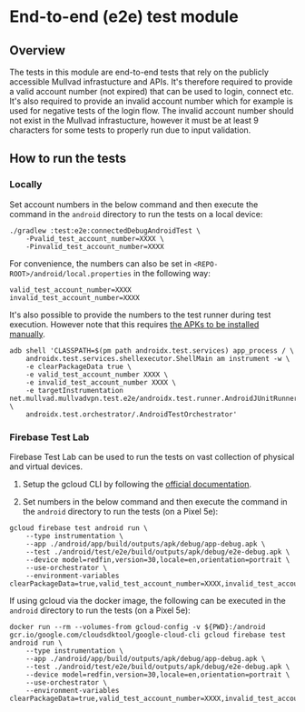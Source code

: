 # End-to-end (e2e) test module
## Overview
The tests in this module are end-to-end tests that rely on the publicly accessible Mullvad infrastucture and APIs. It's therefore required to provide a valid account number (not expired) that can be used to login, connect etc. It's also required to provide an invalid account number which for example is used for negative tests of the login flow. The invalid account number should not exist in the Mullvad infrastucture, however it must be at least 9 characters for some tests to properly run due to input validation.

## How to run the tests
### Locally
Set account numbers in the below command and then execute the command in the `android` directory to run the tests on a local device:
```
./gradlew :test:e2e:connectedDebugAndroidTest \
    -Pvalid_test_account_number=XXXX \
    -Pinvalid_test_account_number=XXXX
```

For convenience, the numbers can also be set in `<REPO-ROOT>/android/local.properties` in the following way:
```
valid_test_account_number=XXXX
invalid_test_account_number=XXXX
```

It's also possible to provide the numbers to the test runner during test execution. However note that this requires [the APKs to be installed manually](https://developer.android.com/training/testing/instrumented-tests/androidx-test-libraries/runner#architecture).
```
adb shell 'CLASSPATH=$(pm path androidx.test.services) app_process / \
    androidx.test.services.shellexecutor.ShellMain am instrument -w \
    -e clearPackageData true \
    -e valid_test_account_number XXXX \
    -e invalid_test_account_number XXXX \
    -e targetInstrumentation net.mullvad.mullvadvpn.test.e2e/androidx.test.runner.AndroidJUnitRunner \
    androidx.test.orchestrator/.AndroidTestOrchestrator'
```

### Firebase Test Lab
Firebase Test Lab can be used to run the tests on vast collection of physical and virtual devices.

1. Setup the gcloud CLI by following the [official documentation](https://firebase.google.com/docs/test-lab/android/command-line).

2. Set numbers in the below command and then execute the command in the `android` directory to run the tests (on a Pixel 5e):
```
gcloud firebase test android run \
    --type instrumentation \
    --app ./android/app/build/outputs/apk/debug/app-debug.apk \
    --test ./android/test/e2e/build/outputs/apk/debug/e2e-debug.apk \
    --device model=redfin,version=30,locale=en,orientation=portrait \
    --use-orchestrator \
    --environment-variables clearPackageData=true,valid_test_account_number=XXXX,invalid_test_account_number=XXXX
```

If using gcloud via the docker image, the following can be executed in the `android` directory to run the tests (on a Pixel 5e):
```
docker run --rm --volumes-from gcloud-config -v ${PWD}:/android gcr.io/google.com/cloudsdktool/google-cloud-cli gcloud firebase test android run \
    --type instrumentation \
    --app ./android/app/build/outputs/apk/debug/app-debug.apk \
    --test ./android/test/e2e/build/outputs/apk/debug/e2e-debug.apk \
    --device model=redfin,version=30,locale=en,orientation=portrait \
    --use-orchestrator \
    --environment-variables clearPackageData=true,valid_test_account_number=XXXX,invalid_test_account_number=XXXX
```
